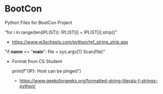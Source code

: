 # BootCon
Python Files for BootCon Project

"for i in range(len(IPLIST)):
        IPLIST[i] = IPLIST[i].strip()"
- https://www.w3schools.com/python/ref_string_strip.asp

"if __name__ == "__main__":
    file = sys.argv[1]
    Scan(file)"
- Format from CS Student

  print(f"{IP}: Host can be pinged")
  - https://www.geeksforgeeks.org/formatted-string-literals-f-strings-python/
